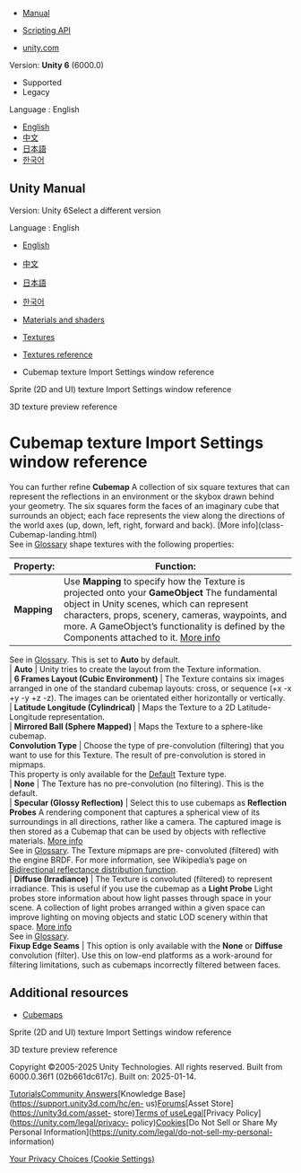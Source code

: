 [](https://docs.unity3d.com)

  * [Manual](../Manual/index.html)
  * [Scripting API](../ScriptReference/index.html)

  * [unity.com](https://unity.com/)

Version: **Unity 6** (6000.0)

  * Supported
  * Legacy

Language : English

  * [English](/Manual/texture-type-cubemap.html)
  * [中文](/cn/current/Manual/texture-type-cubemap.html)
  * [日本語](/ja/current/Manual/texture-type-cubemap.html)
  * [한국어](/kr/current/Manual/texture-type-cubemap.html)

[](https://docs.unity3d.com)

## Unity Manual

Version: Unity 6Select a different version

Language : English

  * [English](/Manual/texture-type-cubemap.html)
  * [中文](/cn/current/Manual/texture-type-cubemap.html)
  * [日本語](/ja/current/Manual/texture-type-cubemap.html)
  * [한국어](/kr/current/Manual/texture-type-cubemap.html)

  * [Materials and shaders](materials-and-shaders.html)
  * [Textures](Textures-landing.html)
  * [Textures reference](textures-reference.html)
  * Cubemap texture Import Settings window reference

[](texture-type-sprite.html)

Sprite (2D and UI) texture Import Settings window reference

[](class-Texture3D-reference.html)

3D texture preview reference

# Cubemap texture Import Settings window reference

You can further refine **Cubemap** A collection of six square textures that
can represent the reflections in an environment or the skybox drawn behind
your geometry. The six squares form the faces of an imaginary cube that
surrounds an object; each face represents the view along the directions of the
world axes (up, down, left, right, forward and back). [More info](class-
Cubemap-landing.html)  
See in [Glossary](Glossary.html#Cubemap) shape textures with the following
properties:

**Property:** | **Function:**  
---|---  
**Mapping** | Use **Mapping** to specify how the Texture is projected onto your **GameObject** The fundamental object in Unity scenes, which can represent characters, props, scenery, cameras, waypoints, and more. A GameObject’s functionality is defined by the Components attached to it. [More info](class-GameObject.html)  
See in [Glossary](Glossary.html#GameObject). This is set to **Auto** by
default.  
| **Auto** | Unity tries to create the layout from the Texture information.  
| **6 Frames Layout (Cubic Environment)** | The Texture contains six images arranged in one of the standard cubemap layouts: cross, or sequence (+x -x +y -y +z -z). The images can be orientated either horizontally or vertically.  
| **Latitude Longitude (Cylindrical)** | Maps the Texture to a 2D Latitude-Longitude representation.  
| **Mirrored Ball (Sphere Mapped)** | Maps the Texture to a sphere-like cubemap.  
**Convolution Type** | Choose the type of pre-convolution (filtering) that you want to use for this Texture. The result of pre-convolution is stored in mipmaps.   
This property is only available for the [Default](texture-type-default.html)
Texture type.  
| **None** | The Texture has no pre-convolution (no filtering). This is the default.  
| **Specular (Glossy Reflection)** | Select this to use cubemaps as **Reflection Probes** A rendering component that captures a spherical view of its surroundings in all directions, rather like a camera. The captured image is then stored as a Cubemap that can be used by objects with reflective materials. [More info](class-ReflectionProbe.html)  
See in [Glossary](Glossary.html#ReflectionProbe). The Texture mipmaps are pre-
convoluted (filtered) with the engine BRDF. For more information, see
Wikipedia’s page on [Bidirectional reflectance distribution
function](https://en.wikipedia.org/wiki/Bidirectional_reflectance_distribution_function).  
| **Diffuse (Irradiance)** | The Texture is convoluted (filtered) to represent irradiance. This is useful if you use the cubemap as a **Light Probe** Light probes store information about how light passes through space in your scene. A collection of light probes arranged within a given space can improve lighting on moving objects and static LOD scenery within that space. [More info](LightProbes.html)  
See in [Glossary](Glossary.html#LightProbe).  
**Fixup Edge Seams** | This option is only available with the **None** or **Diffuse** convolution (filter). Use this on low-end platforms as a work-around for filtering limitations, such as cubemaps incorrectly filtered between faces.  
  
## Additional resources

  * [Cubemaps](class-Cubemap-landing.html)

[](texture-type-sprite.html)

Sprite (2D and UI) texture Import Settings window reference

[](class-Texture3D-reference.html)

3D texture preview reference

Copyright ©2005-2025 Unity Technologies. All rights reserved. Built from
6000.0.36f1 (02b661dc617c). Built on: 2025-01-14.

[Tutorials](https://learn.unity.com/)[Community
Answers](https://answers.unity3d.com)[Knowledge
Base](https://support.unity3d.com/hc/en-
us)[Forums](https://forum.unity3d.com)[Asset Store](https://unity3d.com/asset-
store)[Terms of
use](https://docs.unity3d.com/Manual/TermsOfUse.html)[Legal](https://unity.com/legal)[Privacy
Policy](https://unity.com/legal/privacy-
policy)[Cookies](https://unity.com/legal/cookie-policy)[Do Not Sell or Share
My Personal Information](https://unity.com/legal/do-not-sell-my-personal-
information)

[Your Privacy Choices (Cookie Settings)](javascript:void\(0\);)

